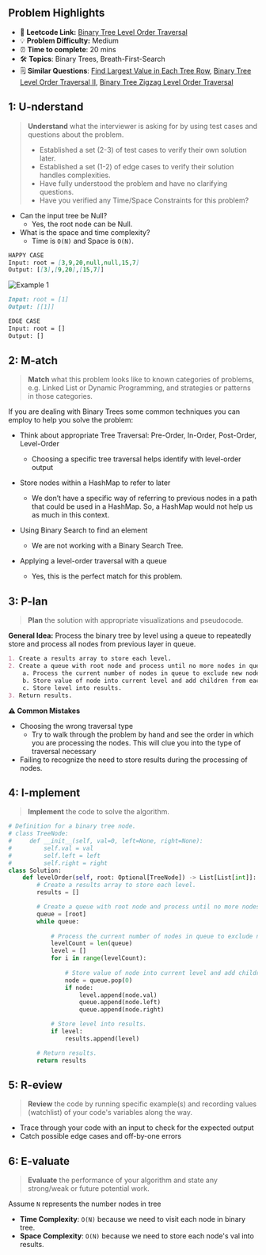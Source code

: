 ## Problem Highlights

* 🔗 **Leetcode Link:** [Binary Tree Level Order Traversal](https://leetcode.com/problems/binary-tree-level-order-traversal/) 
* 💡 **Problem Difficulty:** Medium
* ⏰ **Time to complete**: 20 mins
* 🛠️ **Topics**: Binary Trees, Breath-First-Search
* 🗒️ **Similar Questions**: [Find Largest Value in Each Tree Row](https://leetcode.com/problems/find-largest-value-in-each-tree-row/), [Binary Tree Level Order Traversal II](https://leetcode.com/problems/binary-tree-level-order-traversal-ii/), [Binary Tree Zigzag Level Order Traversal](https://leetcode.com/problems/binary-tree-zigzag-level-order-traversal/)
    
## 1: U-nderstand
 
> **Understand** what the interviewer is asking for by using test cases and questions about the problem.
> 
> - Established a set (2-3) of test cases to verify their own solution later.
> - Established a set (1-2) of edge cases to verify their solution handles complexities.
> - Have fully understood the problem and have no clarifying questions.
> - Have you verified any Time/Space Constraints for this problem?

- Can the input tree be Null?
  - Yes, the root node can be Null.
- What is the space and time complexity?
    - Time is `O(N)` and Space is `O(N)`.
```markdown
HAPPY CASE
Input: root = [3,9,20,null,null,15,7]
Output: [[3],[9,20],[15,7]]
```
![Example 1 ](https://assets.leetcode.com/uploads/2021/02/19/tree1.jpg)
```markdown
Input: root = [1]
Output: [[1]]

EDGE CASE 
Input: root = []
Output: []
```   
    
## 2: M-atch

> **Match** what this problem looks like to known categories of problems, e.g. Linked List or Dynamic Programming, and strategies or patterns in those categories.

If you are dealing with Binary Trees some common techniques you can employ to help you solve the problem:

- Think about appropriate Tree Traversal: Pre-Order, In-Order, Post-Order, Level-Order
    - Choosing a specific tree traversal helps identify with level-order output
    
- Store nodes within a HashMap to refer to later
    - We don’t have a specific way of referring to previous nodes in a path that could be used in a HashMap. So, a HashMap would not help us as much in this context.

- Using Binary Search to find an element
    - We are not working with a Binary Search Tree. 

- Applying a level-order traversal with a queue
    - Yes, this is the perfect match for this problem.

## 3: P-lan

> **Plan** the solution with appropriate visualizations and pseudocode.

**General Idea:** Process the binary tree by level using a queue to repeatedly store and process all nodes from previous layer in queue. 

```markdown
1. Create a results array to store each level.
2. Create a queue with root node and process until no more nodes in queue
    a. Process the current number of nodes in queue to exclude new nodes added to queue. 
    b. Store value of node into current level and add children from each node to queue, to be processed in next level.  
    c. Store level into results.
3. Return results.
```

**⚠️ Common Mistakes**
- Choosing the wrong traversal type
    - Try to walk through the problem by hand and see the order in which you are processing the nodes. This will clue you into the type of traversal necessary
- Failing to recognize the need to store results during the processing of nodes.
## 4: I-mplement

> **Implement** the code to solve the algorithm.

```python
# Definition for a binary tree node.
# class TreeNode:
#     def __init__(self, val=0, left=None, right=None):
#         self.val = val
#         self.left = left
#         self.right = right
class Solution:
    def levelOrder(self, root: Optional[TreeNode]) -> List[List[int]]:
        # Create a results array to store each level.
        results = []

        # Create a queue with root node and process until no more nodes in queue
        queue = [root]
        while queue:
            
            # Process the current number of nodes in queue to exclude new nodes added to queue. 
            levelCount = len(queue)
            level = []
            for i in range(levelCount):
                
                # Store value of node into current level and add children from each node to queue, to be processed in next level.
                node = queue.pop(0)
                if node:
                    level.append(node.val)
                    queue.append(node.left)
                    queue.append(node.right)

            # Store level into results.
            if level:
                results.append(level)

        # Return results.
        return results
```

## 5: R-eview

> **Review** the code by running specific example(s) and recording values (watchlist) of your code's variables along the way.

- Trace through your code with an input to check for the expected output
- Catch possible edge cases and off-by-one errors

## 6: E-valuate

> **Evaluate** the performance of your algorithm and state any strong/weak or future potential work.

Assume `N` represents the number nodes in tree
    
* **Time Complexity**: `O(N)` because we need to visit each node in binary tree.
* **Space Complexity**: `O(N)` because we need to store each node's val into results.
  